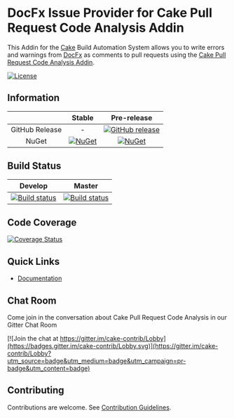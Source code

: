 # DocFx Issue Provider for Cake Pull Request Code Analysis Addin

This Addin for the [Cake] Build Automation System allows you to write errors and warnings from [DocFx] as comments to pull requests
using the [Cake Pull Request Code Analysis Addin].

[![License](http://img.shields.io/:license-mit-blue.svg)](https://github.com/cake-contrib/Cake.Prca.Issues.DocFx/blob/feature/build/LICENSE)

## Information

| | Stable | Pre-release |
|:--:|:--:|:--:|
|GitHub Release|-|[![GitHub release](https://img.shields.io/github/release/cake-contrib/Cake.Prca.Issues.DocFx.svg)](https://github.com/cake-contrib/Cake.Prca.Issues.DocFx/releases/latest)|
|NuGet|[![NuGet](https://img.shields.io/nuget/v/Cake.Prca.Issues.DocFx.svg)](https://www.nuget.org/packages/Cake.Prca.Issues.DocFx)|[![NuGet](https://img.shields.io/nuget/vpre/Cake.Prca.Issues.DocFx.svg)](https://www.nuget.org/packages/Cake.Prca.Issues.DocFx)|

## Build Status

|Develop|Master|
|:--:|:--:|
|[![Build status](https://ci.appveyor.com/api/projects/status/ks0meesoqkd03ry5/branch/develop?svg=true)](https://ci.appveyor.com/project/cakecontrib/cake-prca-issues-docfx/branch/develop)|[![Build status](https://ci.appveyor.com/api/projects/status/ks0meesoqkd03ry5/branch/develop?svg=true)](https://ci.appveyor.com/project/cakecontrib/cake-prca-issues-docfx/branch/master)|

## Code Coverage

[![Coverage Status](https://coveralls.io/repos/github/cake-contrib/Cake.Prca.Issues.DocFx/badge.svg?branch=develop)](https://coveralls.io/github/cake-contrib/Cake.Prca.Issues.DocFx?branch=develop)

## Quick Links

- [Documentation](https://cake-contrib.github.io/Cake.Prca.Website)

## Chat Room

Come join in the conversation about Cake Pull Request Code Analysis in our Gitter Chat Room

[![Join the chat at https://gitter.im/cake-contrib/Lobby](https://badges.gitter.im/cake-contrib/Lobby.svg)](https://gitter.im/cake-contrib/Lobby?utm_source=badge&utm_medium=badge&utm_campaign=pr-badge&utm_content=badge)

## Contributing

Contributions are welcome. See [Contribution Guidelines].

[Cake]: http://cakebuild.net
[DocFx]: https://dotnet.github.io/docfx/
[Cake Pull Request Code Analysis Addin]: https://github.com/cake-contrib/Cake.Prca
[Contribution Guidelines]: CONTRIBUTING.md
